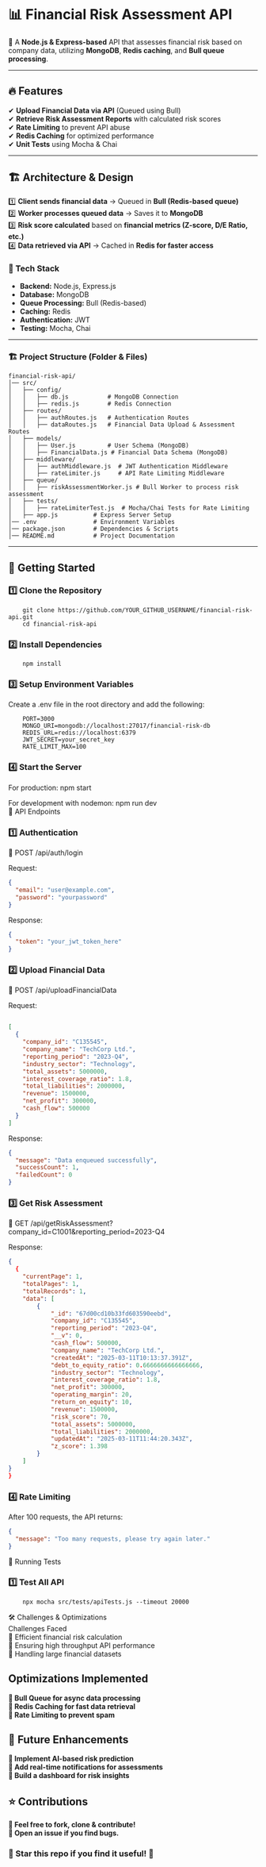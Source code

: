 # 📊 Financial Risk Assessment API  

🚀 A **Node.js & Express-based** API that assesses financial risk based on company data, utilizing **MongoDB**, **Redis caching**, and **Bull queue processing**.  

---

## 🔥 Features  

✔ **Upload Financial Data via API** (Queued using Bull)  
✔ **Retrieve Risk Assessment Reports** with calculated risk scores  
✔ **Rate Limiting** to prevent API abuse  
✔ **Redis Caching** for optimized performance  
✔ **Unit Tests** using Mocha & Chai  

---

## 🏗️ Architecture & Design  

1️⃣ **Client sends financial data** → Queued in **Bull (Redis-based queue)**  
2️⃣ **Worker processes queued data** → Saves it to **MongoDB**  
3️⃣ **Risk score calculated** based on **financial metrics (Z-score, D/E Ratio, etc.)**  
4️⃣ **Data retrieved via API** → Cached in **Redis for faster access**  

### 📌 Tech Stack  
- **Backend:** Node.js, Express.js  
- **Database:** MongoDB  
- **Queue Processing:** Bull (Redis-based)  
- **Caching:** Redis  
- **Authentication:** JWT  
- **Testing:** Mocha, Chai  

---
### 🏗 Project Structure (Folder & Files)
```
financial-risk-api/
│── src/
│   ├── config/
│   │   ├── db.js           # MongoDB Connection  
│   │   ├── redis.js        # Redis Connection  
│   ├── routes/
│   │   ├── authRoutes.js   # Authentication Routes  
│   │   ├── dataRoutes.js   # Financial Data Upload & Assessment Routes  
│   ├── models/
│   │   ├── User.js         # User Schema (MongoDB)  
│   │   ├── FinancialData.js # Financial Data Schema (MongoDB)  
│   ├── middleware/
│   │   ├── authMiddleware.js  # JWT Authentication Middleware  
│   │   ├── rateLimiter.js     # API Rate Limiting Middleware  
│   ├── queue/
│   │   ├── riskAssessmentWorker.js # Bull Worker to process risk assessment  
│   ├── tests/
│   │   ├── rateLimiterTest.js  # Mocha/Chai Tests for Rate Limiting  
│   ├── app.js          # Express Server Setup   
│── .env                # Environment Variables  
│── package.json        # Dependencies & Scripts  
│── README.md           # Project Documentation  
```
---
## 🚀 Getting Started  

### 1️⃣ Clone the Repository  

```
    git clone https://github.com/YOUR_GITHUB_USERNAME/financial-risk-api.git
    cd financial-risk-api
```

### 2️⃣ Install Dependencies
```
    npm install

```

### 3️⃣ Setup Environment Variables
Create a .env file in the root directory and add the following:

```
    PORT=3000
    MONGO_URI=mongodb://localhost:27017/financial-risk-db
    REDIS_URL=redis://localhost:6379
    JWT_SECRET=your_secret_key
    RATE_LIMIT_MAX=100
```
### 4️⃣ Start the Server
For production:
npm start

For development with nodemon:
npm run dev  
📡 API Endpoints  
### 1️⃣ Authentication  
🔹 POST /api/auth/login  

Request:

```json
{ 
  "email": "user@example.com", 
  "password": "yourpassword" 
}
```
Response:

```json
{ 
  "token": "your_jwt_token_here" 
}
```
### 2️⃣ Upload Financial Data
🔹 POST /api/uploadFinancialData

Request:

```json

[
  {
    "company_id": "C135545",
    "company_name": "TechCorp Ltd.",
    "reporting_period": "2023-Q4",
    "industry_sector": "Technology",
    "total_assets": 5000000,
    "interest_coverage_ratio": 1.8,
    "total_liabilities": 2000000,
    "revenue": 1500000,
    "net_profit": 300000,
    "cash_flow": 500000
  }
]
```
Response:

```json
{
  "message": "Data enqueued successfully",
  "successCount": 1,
  "failedCount": 0
}
```
### 3️⃣ Get Risk Assessment
🔹 GET /api/getRiskAssessment?company_id=C1001&reporting_period=2023-Q4  

Response:  

```json
{
  {
    "currentPage": 1,
    "totalPages": 1,
    "totalRecords": 1,
    "data": [
        {
            "_id": "67d00cd10b33fd603590eebd",
            "company_id": "C135545",
            "reporting_period": "2023-Q4",
            "__v": 0,
            "cash_flow": 500000,
            "company_name": "TechCorp Ltd.",
            "createdAt": "2025-03-11T10:13:37.391Z",
            "debt_to_equity_ratio": 0.6666666666666666,
            "industry_sector": "Technology",
            "interest_coverage_ratio": 1.8,
            "net_profit": 300000,
            "operating_margin": 20,
            "return_on_equity": 10,
            "revenue": 1500000,
            "risk_score": 70,
            "total_assets": 5000000,
            "total_liabilities": 2000000,
            "updatedAt": "2025-03-11T11:44:20.343Z",
            "z_score": 1.398
        }
    ]
}
}
```

### 4️⃣ Rate Limiting
After 100 requests, the API returns:  

```json
{  
  "message": "Too many requests, please try again later."  
} 
``` 
🧪 Running Tests  
### 1️⃣ Test All API

```
    npx mocha src/tests/apiTests.js --timeout 20000
```
🛠️ Challenges & Optimizations  
Challenges Faced  
🚧 Efficient financial risk calculation  
🚧 Ensuring high throughput API performance  
🚧 Handling large financial datasets  

## Optimizations Implemented
**🚀 Bull Queue for async data processing**  
**🚀 Redis Caching for fast data retrieval**  
**🚀 Rate Limiting to prevent spam**  

## 🎯 Future Enhancements
**🔹 Implement AI-based risk prediction**  
**🔹 Add real-time notifications for assessments**  
**🔹 Build a dashboard for risk insights**  

## ⭐ Contributions  
**🔹 Feel free to fork, clone & contribute!**  
**🔹 Open an issue if you find bugs.**  

### 💙 Star this repo if you find it useful! 🚀
